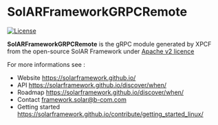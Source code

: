 # SolARFrameworkGRPCRemote

[![License](https://img.shields.io/github/license/SolARFramework/SolARFramework?style=flat-square&label=License)](https://www.apache.org/licenses/LICENSE-2.0)

**SolARFrameworkGRPCRemote** is the gRPC module generated by XPCF from the open-source SolAR Framework under [Apache v2 licence](https://www.apache.org/licenses/LICENSE-2.0) 

For more informations see : 

*   Website https://solarframework.github.io/
*   API https://solarframework.github.io/discover/when/
*   Roadmap https://solarframework.github.io/discover/when/
*   Contact framework.solar@b-com.com
*   Getting started https://solarframework.github.io/contribute/getting_started_linux/
